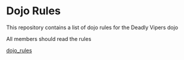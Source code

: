 Dojo Rules
==========

This repository contains a list of dojo rules for the Deadly Vipers dojo

All members should read the rules

[dojo_rules](https://github.com/deadlyvipers/)
